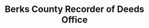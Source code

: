 ---
layout: repo
title: "Berks County Recorder of Deeds Office"
id: 14735
permalink: repos/14735/
---